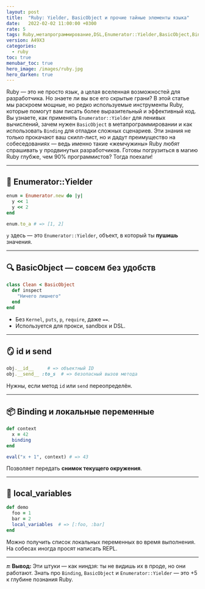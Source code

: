 ```yaml
---
layout: post
title:  "Ruby: Yielder, BasicObject и прочие тайные элементы языка"
date:   2022-02-02 11:00:00 +0300
rate: 5
tags: Ruby,метапрограммирование,DSL,Enumerator::Yielder,BasicObject,Binding
version: A49X3
categories:
  - ruby
toc: true
menubar_toc: true
hero_image: /images/ruby.jpg
hero_darken: true
---
```


Ruby — это не просто язык, а целая вселенная возможностей для разработчика. Но знаете ли вы все его скрытые грани? В этой статье мы раскроем мощные, но редко используемые инструменты Ruby, которые помогут вам писать более выразительный и эффективный код. Вы узнаете, как применять `Enumerator::Yielder` для ленивых вычислений, зачем нужен `BasicObject` в метапрограммировании и как использовать `Binding` для отладки сложных сценариев. Эти знания не только прокачают ваш скилл-лист, но и дадут преимущество на собеседованиях — ведь именно такие «жемчужины» Ruby любят спрашивать у продвинутых разработчиков. Готовы погрузиться в магию Ruby глубже, чем 90% программистов? Тогда поехали!

---

## 🧵 Enumerator::Yielder

```ruby
enum = Enumerator.new do |y|
  y << 1
  y << 2
end

enum.to_a # => [1, 2]
````

`y` здесь — это `Enumerator::Yielder`, объект, в который ты **пушишь** значения.

---

## 🔍 BasicObject — совсем без удобств

```ruby
class Clean < BasicObject
  def inspect
    "Ничего лишнего"
  end
end
```

* Без `Kernel`, `puts`, `p`, `require`, даже `==`.
* Используется для прокси, sandbox и DSL.

---

## 🪞 **id** и **send**

```ruby
obj.__id__     # => объектный ID
obj.__send__ :to_s  # => безопасный вызов метода
```

Нужны, если метод `id` или `send` переопределён.

---

## 📦 Binding и локальные переменные

```ruby
def context
  x = 42
  binding
end

eval("x + 1", context) # => 43
```

Позволяет передать **снимок текущего окружения**.

---

## 🔮 local\_variables

```ruby
def demo
  foo = 1
  bar = 2
  local_variables  # => [:foo, :bar]
end
```

Можно получить список локальных переменных во время выполнения. На собесах иногда просят написать REPL.

---

🔚 **Вывод:**
Эти штуки — как ниндзя: ты не видишь их в проде, но они работают. Знать про `Binding`, `BasicObject` и `Enumerator::Yielder` — это +5 к глубине познания Ruby.
